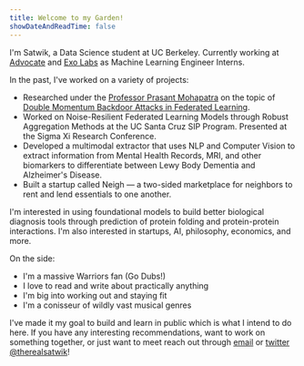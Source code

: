 ```yaml
---
title: Welcome to my Garden!
showDateAndReadTime: false
---
```


I'm Satwik, a Data Science student at UC Berkeley. Currently working at [Advocate](https://www.tryadvocate.com/) and [Exo Labs](https://exolabs.net/) as Machine Learning Engineer Interns.

In the past, I've worked on a variety of projects:
- Researched under the [Professor Prasant Mohapatra](https://faculty.engineering.ucdavis.edu/mohapatra/) on the topic of [Double Momentum Backdoor Attacks in Federated Learning](https://doi.org/10.47611/jsrhs.v12i1.3644).
- Worked on Noise-Resilient Federated Learning Models through Robust Aggregation Methods at the UC Santa Cruz SIP Program. Presented at the Sigma Xi Research Conference.
- Developed a multimodal extractor that uses NLP and Computer Vision to extract information from Mental Health Records, MRI, and other biomarkers to differentiate between Lewy Body Dementia and Alzheimer's Disease.
- Built a startup called Neigh — a two-sided marketplace for neighbors to rent and lend essentials to one another.

I'm interested in using foundational models to build better biological diagnosis tools through prediction of protein folding and protein-protein interactions. I'm also interested in startups, AI, philosophy, economics, and more.

On the side:
- I'm a massive Warriors fan (Go Dubs!)
- I love to read and write about practically anything
- I'm big into working out and staying fit
- I'm a conisseur of wildly vast musical genres

I've made it my goal to build and learn in public which is what I intend to do here. If you have any interesting recommendations, want to work on something together, or just want to meet reach out through [email](mailto:satwikp@berkeley.edu) or [twitter @therealsatwik](https://twitter.com/therealsatwik)!
